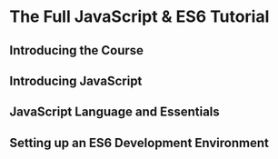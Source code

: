 # The Full JavaScript & ES6 Tutorial

##  Introducing the Course

##  Introducing JavaScript

##  JavaScript Language and Essentials

##  Setting up an ES6 Development Environment

##  
